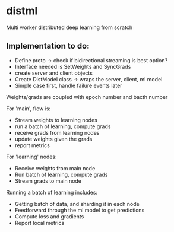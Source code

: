 # distml
Multi worker distributed deep learning from scratch


## Implementation to do:
- Define proto -> check if bidirectional streaming is best option?
- Interface needed is SetWeights and SyncGrads
- create server and client objects
- Create DistModel class -> wraps the server, client, ml model
- Simple case first, handle failure events later

Weights/grads are coupled with epoch number and bacth number


For 'main', flow is:
- Stream weights to learning nodes
- run a batch of learning, compute grads
- receive grads from learning nodes
- update weights given the grads
- report metrics

For 'learning' nodes:
- Receive weights from main node
- Run batch of learning, compute grads
- Stream grads to main node

Running a batch of learning includes:
- Getting batch of data, and sharding it in each node
- Feedforward through the ml model to get predictions
- Compute loss and gradients
- Report local metrics